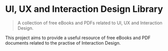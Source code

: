 # UI, UX and Interaction Design Library

> A collection of free eBooks and PDFs related to UI, UX and Interaction Design.

This project aims to provide a useful resource of free eBooks and PDF documents related to the practise of Interaction
Design.
